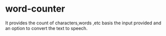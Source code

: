 # word-counter
It provides the count of characters,words ,etc basis the input provided and an option to convert the text to speech.
